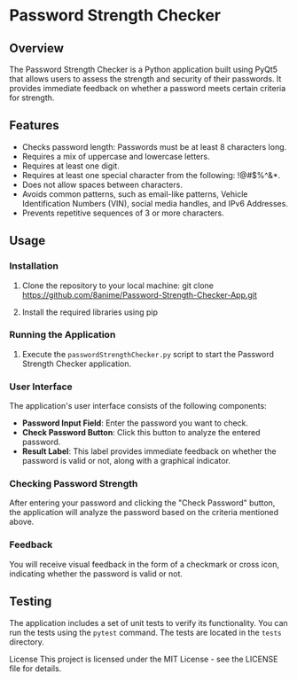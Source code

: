 
# Password Strength Checker

## Overview

The Password Strength Checker is a Python application built using PyQt5 that allows users to assess the strength and security of their passwords. It provides immediate feedback on whether a password meets certain criteria for strength.

## Features

- Checks password length: Passwords must be at least 8 characters long.
- Requires a mix of uppercase and lowercase letters.
- Requires at least one digit.
- Requires at least one special character from the following: !@#$%^&*.
- Does not allow spaces between characters.
- Avoids common patterns, such as email-like patterns, Vehicle Identification Numbers (VIN), social media handles, and IPv6 Addresses.
- Prevents repetitive sequences of 3 or more characters.

## Usage

### Installation

1. Clone the repository to your local machine: git clone https://github.com/8anime/Password-Strength-Checker-App.git

2. Install the required libraries using pip

### Running the Application

1. Execute the `passwordStrengthChecker.py` script to start the Password Strength Checker application.

### User Interface

The application's user interface consists of the following components:

- **Password Input Field**: Enter the password you want to check.
- **Check Password Button**: Click this button to analyze the entered password.
- **Result Label**: This label provides immediate feedback on whether the password is valid or not, along with a graphical indicator.

### Checking Password Strength

After entering your password and clicking the "Check Password" button, the application will analyze the password based on the criteria mentioned above.

### Feedback

You will receive visual feedback in the form of a checkmark or cross icon, indicating whether the password is valid or not.

## Testing

The application includes a set of unit tests to verify its functionality. You can run the tests using the `pytest` command. The tests are located in the `tests` directory.

License
This project is licensed under the MIT License - see the LICENSE file for details.

